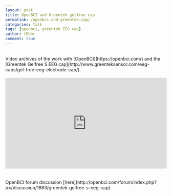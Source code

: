 ```yaml
---
layout: post
title: OpenBCI and Greentek gelfree cap
permalink: /openbci-and-greentek-cap/
categories: talk
tags: [openbci, greentek EEG cap]
author: tEdör
comment: true
---
```

<br>
 Video archives of the work with [OpenBCI](https://openbci.com/) and the [Greentek Gelfree S EEG cap](http://www.greenteksensor.com/eeg-caps/gel-free-eeg-electrode-cap/).
<br>
<br>
<div style="left: 0; width: 100%; height: 0; position: relative; padding-bottom: 56.2493%;"><iframe src="https://www.youtube.com/embed/videoseries?list=PLRr9g36OjY681MfQrZcCA3SUxxWJFwkXC" style="border: 0; top: 0; left: 0; width: 100%; height: 100%; position: absolute;" allowfullscreen scrolling="no"></iframe></div>
<br><br>
OpenBCI forum discussion [here](http://openbci.com/forum/index.php?p=/discussion/1663/greentek-gelfree-s-eeg-cap).
